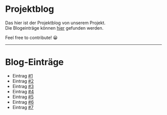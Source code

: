 # Projektblog

Das hier ist der Projektblog von unserem Projekt.  
Die Blogeinträge können [hier](https://github.com/green-sprout/blog/discussions) gefunden werden.

Feel free to contribute! 😀

---
# Blog-Einträge
- Eintrag [#1](https://github.com/green-sprout/blog/discussions/1) 
- Eintrag [#2](https://github.com/green-sprout/blog/discussions/3)
- Eintrag [#3](https://github.com/green-sprout/blog/discussions/4)
- Eintrag [#4](https://github.com/green-sprout/blog/discussions/5)
- Eintrag [#5](https://github.com/green-sprout/blog/discussions/6)
- Eintrag [#6](https://github.com/green-sprout/blog/discussions/7) 
- Eintrag [#7](https://github.com/green-sprout/blog/discussions/8) 

